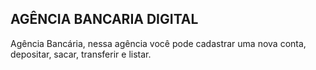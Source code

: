 ## AGÊNCIA BANCARIA DIGITAL

Agência Bancária, nessa agência você pode cadastrar uma nova conta, depositar, sacar, transferir e listar.
